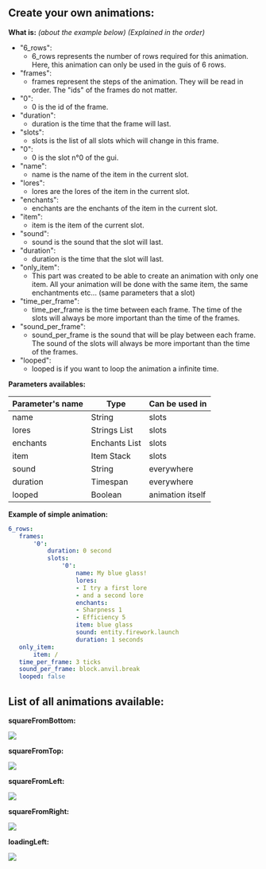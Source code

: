 ## Create your own animations:

**What is:** _(about the example below) (Explained in the order)_

 - "6_rows":
   - 6_rows represents the number of rows required for this animation. Here, this animation can only be used in the guis of 6 rows.
 - "frames":
    - frames represent the steps of the animation. They will be read in order. The "ids" of the frames do not matter.
 - "0": 
    - 0 is the id of the frame.
 - "duration": 
    - duration is the time that the frame will last.
 - "slots":
     - slots is the list of all slots which will change in this frame.
 - "0": 
     - 0 is the slot n°0 of the gui.
 - "name": 
     - name is the name of the item in the current slot.
 - "lores": 
     - lores are the lores of the item in the current slot.
 - "enchants": 
     - enchants are the enchants of the item in the current slot.
 - "item": 
     - item is the item of the current slot.
 - "sound": 
     - sound is the sound that the slot will last.
 - "duration": 
     - duration is the time that the slot will last.
 - "only_item": 
     - This part was created to be able to create an animation with only one item. All your animation will be done with the same item, the same enchantments etc... (same parameters that a slot)
 - "time_per_frame": 
     - time_per_frame is the time between each frame. The time of the slots will always be more important than the time of the frames.
 - "sound_per_frame": 
     - sound_per_frame is the sound that will be play between each frame. The sound of the slots will always be more important than the time of the frames.
 - "looped":
     - looped is if you want to loop the animation a infinite time.

**Parameters availables:**

| Parameter's name | Type          | Can be used in       |
|------------------|---------------|----------------------|
| name             | String        | slots                |
| lores            | Strings List  | slots                |
| enchants         | Enchants List | slots                |
| item             | Item Stack    | slots                |
| sound            | String        | everywhere           |
| duration         | Timespan      | everywhere           |
| looped           | Boolean       | animation itself     |

**Example of simple animation:**
 
 ```yml
6_rows:
    frames:
        '0':
            duration: 0 second
            slots:
                '0':
					name: My blue glass!
					lores:
					- I try a first lore
					- and a second lore
					enchants:
					- Sharpness 1
					- Efficiency 5
					item: blue glass
					sound: entity.firework.launch
					duration: 1 seconds
	only_item:
        item: /
    time_per_frame: 3 ticks
    sound_per_frame: block.anvil.break
    looped: false
 ```

## List of all animations available:

**squareFromBottom:**

![](https://i.imgur.com/hPt6zsk.gif)

**squareFromTop:**

![](https://i.imgur.com/kUTutNd.gif)

**squareFromLeft:**

![](https://i.imgur.com/tEiwbkI.gif)

**squareFromRight:**

![](https://i.imgur.com/eRPwb4t.gif)

**loadingLeft:**

![](https://i.imgur.com/JUeDp04.gif)
